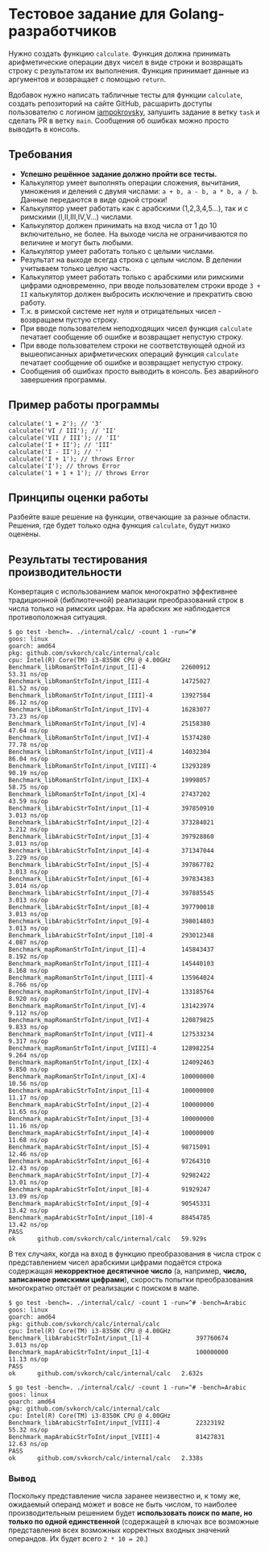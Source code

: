 # Тестовое задание для Golang-разработчиков

Нужно создать функцию `calculate`. Функция должна принимать арифметические операции двух чисел в виде строки и возвращать строку с результатом их выполнения. Функция принимает данные из аргументов и возвращает с помощью `return`.

Вдобавок нужно написать табличные тесты для функции `calculate`, создать репозиторий на сайте GitHub, расшарить доступы пользователю с логином [iampokrovsky](https://github.com/iampokrovsky), запушить задание в ветку `task` и сделать PR в ветку `main`. Сообщения об ошибках можно просто выводить в консоль.

## Требования

 - **Успешно решённое задание должно пройти все тесты.**
 - Калькулятор умеет выполнять операции сложения, вычитания, умножения и деления с двумя числами: `a + b, a - b, a * b, a / b`. Данные передаются в виде одной строки!
 - Калькулятор умеет работать как с арабскими (1,2,3,4,5…), так и с римскими (I,II,III,IV,V…) числами.
 - Калькулятор должен принимать на вход числа от 1 до 10 включительно, не более. На выходе числа не ограничиваются по величине и могут быть любыми.
 - Калькулятор умеет работать только с целыми числами.
 - Результат на выходе всегда строка с целым числом. В делении учитываем только целую часть.
 - Калькулятор умеет работать только с арабскими или римскими цифрами одновременно, при вводе пользователем строки вроде `3 + II` калькулятор должен выбросить исключение и прекратить свою работу.
 - Т.к. в римской системе нет нуля и отрицательных чисел - возвращаем пустую строку.
 - При вводе пользователем неподходящих чисел функция `calculate` печатает сообщение об ошибке и возвращает непустую строку.
 - При вводе пользователем строки не соответствующей одной из вышеописанных арифметических операций функция `calculate` печатает сообщение об ошибке и возвращает непустую строку.
 - Сообщения об ошибках просто выводить в консоль. Без аварийного завершения программы.

## Пример работы программы

```
calculate('1 + 2'); // '3'
calculate('VI / III'); // 'II'
calculate('VII / III'); // 'II'
calculate('I + II'); // 'III'
calculate('I - II'); // ''
calculate('I + 1'); // throws Error
calculate('I'); // throws Error
calculate('1 + 1 + 1'); // throws Error
```

## Принципы оценки работы

Разбейте ваше решение на функции, отвечающие за разные области. Решения, где будет только одна функция `calculate`, будут низко оценены.

## Результаты тестирования производительности

Конвертация с использованием мапок многократно эффективнее традиционной (библиотечной) реализации преобразований строк в числа только на римских цифрах. На арабских же наблюдается противоположная ситуация.

```
$ go test -bench=. ./internal/calc/ -count 1 -run=^#
goos: linux
goarch: amd64
pkg: github.com/svkorch/calc/internal/calc
cpu: Intel(R) Core(TM) i3-8350K CPU @ 4.00GHz
Benchmark_libRomanStrToInt/input_[I]-4         	22600912	        53.31 ns/op
Benchmark_libRomanStrToInt/input_[II]-4        	14725027	        81.52 ns/op
Benchmark_libRomanStrToInt/input_[III]-4       	13927584	        86.12 ns/op
Benchmark_libRomanStrToInt/input_[IV]-4        	16283077	        73.23 ns/op
Benchmark_libRomanStrToInt/input_[V]-4         	25158380	        47.64 ns/op
Benchmark_libRomanStrToInt/input_[VI]-4        	15374280	        77.78 ns/op
Benchmark_libRomanStrToInt/input_[VII]-4       	14032304	        86.04 ns/op
Benchmark_libRomanStrToInt/input_[VIII]-4      	13293289	        90.19 ns/op
Benchmark_libRomanStrToInt/input_[IX]-4        	19998057	        58.75 ns/op
Benchmark_libRomanStrToInt/input_[X]-4         	27437202	        43.59 ns/op
Benchmark_libArabicStrToInt/input_[1]-4        	397850910	         3.013 ns/op
Benchmark_libArabicStrToInt/input_[2]-4        	373284021	         3.212 ns/op
Benchmark_libArabicStrToInt/input_[3]-4        	397928860	         3.013 ns/op
Benchmark_libArabicStrToInt/input_[4]-4        	371347044	         3.229 ns/op
Benchmark_libArabicStrToInt/input_[5]-4        	397867782	         3.013 ns/op
Benchmark_libArabicStrToInt/input_[6]-4        	397834383	         3.014 ns/op
Benchmark_libArabicStrToInt/input_[7]-4        	397885545	         3.013 ns/op
Benchmark_libArabicStrToInt/input_[8]-4        	397790018	         3.013 ns/op
Benchmark_libArabicStrToInt/input_[9]-4        	398014803	         3.013 ns/op
Benchmark_libArabicStrToInt/input_[10]-4       	293012348	         4.087 ns/op
Benchmark_mapRomanStrToInt/input_[I]-4         	145843437	         8.192 ns/op
Benchmark_mapRomanStrToInt/input_[II]-4        	145440103	         8.168 ns/op
Benchmark_mapRomanStrToInt/input_[III]-4       	135964024	         8.766 ns/op
Benchmark_mapRomanStrToInt/input_[IV]-4        	133185764	         8.920 ns/op
Benchmark_mapRomanStrToInt/input_[V]-4         	131423974	         9.112 ns/op
Benchmark_mapRomanStrToInt/input_[VI]-4        	120879825	         9.833 ns/op
Benchmark_mapRomanStrToInt/input_[VII]-4       	127533234	         9.317 ns/op
Benchmark_mapRomanStrToInt/input_[VIII]-4      	128982254	         9.264 ns/op
Benchmark_mapRomanStrToInt/input_[IX]-4        	124092463	         9.850 ns/op
Benchmark_mapRomanStrToInt/input_[X]-4         	100000000	        10.56 ns/op
Benchmark_mapArabicStrToInt/input_[1]-4        	100000000	        11.17 ns/op
Benchmark_mapArabicStrToInt/input_[2]-4        	100000000	        11.65 ns/op
Benchmark_mapArabicStrToInt/input_[3]-4        	100000000	        11.16 ns/op
Benchmark_mapArabicStrToInt/input_[4]-4        	100000000	        11.68 ns/op
Benchmark_mapArabicStrToInt/input_[5]-4        	98715091	        12.46 ns/op
Benchmark_mapArabicStrToInt/input_[6]-4        	97264310	        12.43 ns/op
Benchmark_mapArabicStrToInt/input_[7]-4        	92982422	        13.01 ns/op
Benchmark_mapArabicStrToInt/input_[8]-4        	91929247	        13.09 ns/op
Benchmark_mapArabicStrToInt/input_[9]-4        	90545331	        13.42 ns/op
Benchmark_mapArabicStrToInt/input_[10]-4       	88454785	        13.42 ns/op
PASS
ok  	github.com/svkorch/calc/internal/calc	59.929s
```

В тех случаях, когда на вход в функцию преобразования в числа строк с представлением чисел арабскими цифрами подаётся строка содержащая **некорректное десятичное число** (а, например, **число, записанное римскими цифрами**), скорость попытки преобразования многократно отстаёт от реализации с поиском в мапе.

```
$ go test -bench=. ./internal/calc/ -count 1 -run=^# -bench=Arabic
goos: linux
goarch: amd64
pkg: github.com/svkorch/calc/internal/calc
cpu: Intel(R) Core(TM) i3-8350K CPU @ 4.00GHz
Benchmark_libArabicStrToInt/input_[1]-4         	397760674	         3.013 ns/op
Benchmark_mapArabicStrToInt/input_[1]-4         	100000000	        11.13 ns/op
PASS
ok  	github.com/svkorch/calc/internal/calc	2.632s

$ go test -bench=. ./internal/calc/ -count 1 -run=^# -bench=Arabic
goos: linux
goarch: amd64
pkg: github.com/svkorch/calc/internal/calc
cpu: Intel(R) Core(TM) i3-8350K CPU @ 4.00GHz
Benchmark_libArabicStrToInt/input_[VIII]-4         	22323192	        55.32 ns/op
Benchmark_mapArabicStrToInt/input_[VIII]-4         	81427831	        12.63 ns/op
PASS
ok  	github.com/svkorch/calc/internal/calc	2.338s

```

### Вывод
Поскольку представление числа заранее неизвестно и, к тому же, ожидаемый операнд может и вовсе не быть числом, то наиболее производительным решением будет **использовать поиск по мапе, но только по одной единственной** (содержащей в ключах все возможные представления всех возможных корректных входных значений операндов. Их будет всего `2 * 10 = 20`.)
